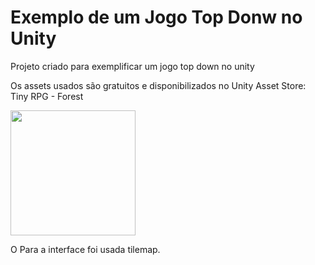 # Exemplo de um Jogo Top Donw no Unity
<p align="justify"> Projeto criado para exemplificar um jogo top down no unity </p>
<p>Os assets usados são gratuitos e disponibilizados no Unity Asset Store: Tiny RPG - Forest </p>
<img src="https://assetstorev1-prd-cdn.unity3d.com/key-image/03f69b9c-219c-4c16-8124-f25c7cfaf4 height="200px" width="200px"/>
<p>O Para a interface foi usada tilemap.  </p>


